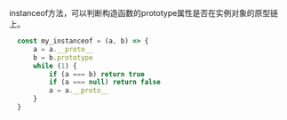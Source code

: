 instanceof方法，可以判断构造函数的prototype属性是否在实例对象的原型链上。
```javascript
  const my_instanceof = (a, b) => {
      a = a.__proto__
      b = b.prototype
      while (1) {
          if (a === b) return true
          if (a === null) return false
          a = a.__proto__
      }
  }
```